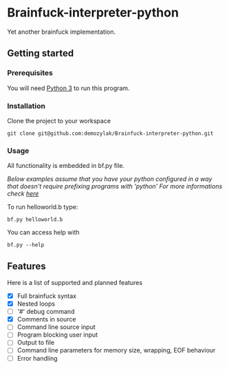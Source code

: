 # Brainfuck-interpreter-python
Yet another brainfuck implementation.

## Getting started

### Prerequisites
You will need [Python 3](https://www.python.org/) to run this program.

### Installation
Clone the project to your workspace
```
git clone git@github.com:demozylak/Brainfuck-interpreter-python.git
```
### Usage
All functionality is embedded in bf.py file.

*Below examples assume that you have your python configured in a way that doesn't require prefixing programs with 'python'
For more informations check [here](https://stackoverflow.com/questions/11472843/set-up-python-on-windows-to-not-type-python-in-cmd)* 

To run helloworld.b type:
```
bf.py helloworld.b
```

You can access help with
```
bf.py --help
```

## Features
Here is a list of supported and planned features
- [x] Full brainfuck syntax
- [x] Nested loops
- [ ] '#' debug command
- [x] Comments in source
- [ ] Command line source input
- [ ] Program blocking user input
- [ ] Output to file
- [ ] Command line parameters for memory size, wrapping, EOF behaviour
- [ ] Error handling
